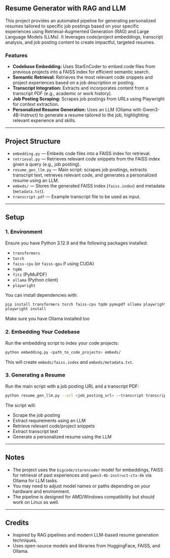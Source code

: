 ## Resume Generator with RAG and LLM

This project provides an automated pipeline for generating personalized resumes tailored to specific job postings based on your specific experiences using Retrieval-Augmented Generation (RAG) and Large Language Models (LLMs). It leverages code/project embeddings, transcript analysis, and job posting content to create impactful, targeted resumes.

### Features
- **Codebase Embedding:** Uses StarEnCoder to embed code files from previous projects into a FAISS index for efficient semantic search.
- **Semantic Retrieval:** Retrieves the most relevant code snippets and project experiences based on a job description or posting.
- **Transcript Integration:** Extracts and incorporates content from a transcript PDF (e.g., academic or work history).
- **Job Posting Scraping:** Scrapes job postings from URLs using Playwright for context extraction.
- **Personalized Resume Generation:** Uses an LLM (Ollama with Gwen3-4B-Instruct) to generate a resume tailored to the job, highlighting relevant experience and skills.

---

## Project Structure

- `embedding.py` — Embeds code files into a FAISS index for retrieval.
- `retrieval.py` — Retrieves relevant code snippets from the FAISS index given a query (e.g., job posting).
- `resume_gen_llm.py` — Main script: scrapes job postings, extracts transcript text, retrieves relevant code, and generates a personalized resume using an LLM.
- `embeds/` — Stores the generated FAISS index (`faiss.index`) and metadata (`metadata.txt`).
- `transcript.pdf` — Example transcript file to be used as input.

---

## Setup

### 1. Environment
Ensure you have Python 3.12.9 and the following packages installed:

- `transformers`
- `torch`
- `faiss-cpu` (or `faiss-gpu` if using CUDA)
- `tqdm`
- `fitz` (PyMuPDF)
- `ollama` (Python client)
- `playwright`

You can install dependencies with: 

```bash
pip install transformers torch faiss-cpu tqdm pymupdf ollama playwright
playwright install
```
Make sure you have Ollama installed too 

### 2. Embedding Your Codebase
Run the embedding script to index your code projects:

```bash
python embedding.py <path_to_code_projects> embeds/
```
This will create `embeds/faiss.index` and `embeds/metadata.txt`.

### 3. Generating a Resume
Run the main script with a job posting URL and a transcript PDF:

```bash
python resume_gen_llm.py --url <job_posting_url> --transcript transcript.pdf
```
The script will:
- Scrape the job posting
- Extract requirements using an LLM
- Retrieve relevant code/project snippets
- Extract transcript text
- Generate a personalized resume using the LLM

---

## Notes
- The project uses the `bigcode/starencoder` model for embeddings, FAISS for retrieval of past experiences and `gwen3-4b-instruct-ctx-8k` via Ollama for LLM tasks.
- You may need to adjust model names or paths depending on your hardware and environment.
- The pipeline is designed for AMD/Windows compatibility but should work on Linux as well.

---

## Credits
- Inspired by RAG pipelines and modern LLM-based resume generation techniques.
- Uses open-source models and libraries from HuggingFace, FAISS, and Ollama.
